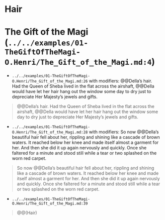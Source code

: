 # Hair

# The Gift of the Magi (`../../examples/01-TheGiftOfTheMagi-O.Henri/The_Gift_of_the_Magi.md:4`)
- `../../examples/01-TheGiftOfTheMagi-O.Henri/The_Gift_of_the_Magi.md:26` with modifiers: @@Della’s hair. Had the Queen of Sheba lived in the flat across the airshaft, @@Della would have let her hair hang out the window some day to dry just to depreciate Her Majesty’s jewels and gifts.
> @@Della’s hair. Had the Queen of Sheba lived in the flat across the airshaft, @@Della would have let her hair hang out the window some day to dry just to depreciate Her Majesty’s jewels and gifts.
- `../../examples/01-TheGiftOfTheMagi-O.Henri/The_Gift_of_the_Magi.md:28` with modifiers: So now @@Della’s beautiful hair fell about her, rippling and shining like a cascade of brown waters. It reached below her knee and made itself almost a garment for her. And then she did it up again nervously and quickly. Once she faltered for a minute and stood still while a tear or two splashed on the worn red carpet.
> So now @@Della’s beautiful hair fell about her, rippling and shining like a cascade of brown waters. It reached below her knee and made itself almost a garment for her. And then she did it up again nervously and quickly. Once she faltered for a minute and stood still while a tear or two splashed on the worn red carpet.
- `../../examples/01-TheGiftOfTheMagi-O.Henri/The_Gift_of_the_Magi.md:39`
> @@(Hair)
